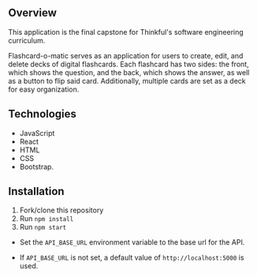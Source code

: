 ## Overview
This application is the final capstone for Thinkful's software engineering curriculum.<br/> 

Flashcard-o-matic serves as an application for users to create, edit, and delete decks of digital flashcards.
Each flashcard has two sides: the front, which shows the question, and the back, which shows the answer, as well as a button to flip said card.
Additionally, multiple cards are set as a deck for easy organization. 

 ## Technologies 
 - JavaScript 
 - React 
 - HTML 
 - CSS
 - Bootstrap.
 
## Installation 
1. Fork/clone this repository
2. Run `npm install`
3. Run `npm start`


- Set the `API_BASE_URL` environment variable to the base url for the API.<br/>
 
- If `API_BASE_URL` is not set, a default value of `http://localhost:5000` is used. 
 
 
